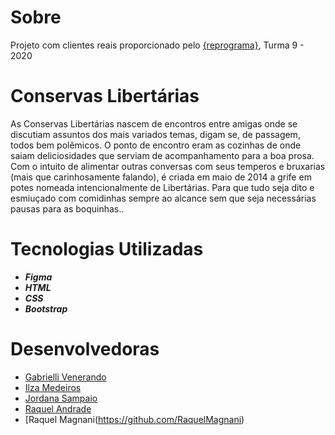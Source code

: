 # Sobre

Projeto com clientes reais proporcionado pelo [{reprograma}](https://github.com/reprograma), Turma 9 - 2020

# Conservas Libertárias

As Conservas Libertárias nascem de encontros entre amigas onde se discutiam assuntos dos mais variados temas, digam se, de passagem, todos bem polêmicos. O ponto de encontro eram as cozinhas de onde saiam deliciosidades que serviam de acompanhamento para a boa prosa. Com o intuito de alimentar outras conversas com seus temperos e bruxarias (mais que carinhosamente falando), é criada em maio de 2014 a grife em potes nomeada intencionalmente de Libertárias. Para que tudo seja dito e esmiuçado com comidinhas sempre ao alcance sem que seja necessárias pausas para as boquinhas..

# Tecnologias Utilizadas
* **_Figma_**
* **_HTML_**
* **_CSS_**
* **_Bootstrap_**

# Desenvolvedoras
* [Gabrielli Venerando](https://github.com/gabriellivenerando)
* [Ilza Medeiros](https://github.com/ilzinha)
* [Jordana Sampaio](https://github.com/jordanasampaio)
* [Raquel Andrade](https://github.com/RaquelBennington)
* [Raquel Magnani(https://github.com/RaquelMagnani)
